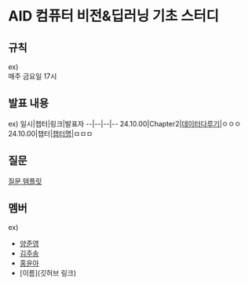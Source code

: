# AID 컴퓨터 비전&딥러닝 기초 스터디

## 규칙
ex) <br>
매주 금요일 17시

## 발표 내용
ex)
일시|챕터|링크|발표자
--|--|--|--
24.10.00|Chapter2|[데이터다루기](https://velog.io/@wjddmlcks22/CH02-데이터다루기)|ㅇㅇㅇ
24.10.00|챕터|[챕터명](링크)|ㅁㅁㅁ

## 질문
[질문 템플릿](./question/README.md)

## 멤버
ex)
- [양준영](https://github.com/Neibce)
- [김주송](https://github.com/jooiss)
- [홍윤아](https://github.com/YunaHong)
- [이름](깃허브 링크)
